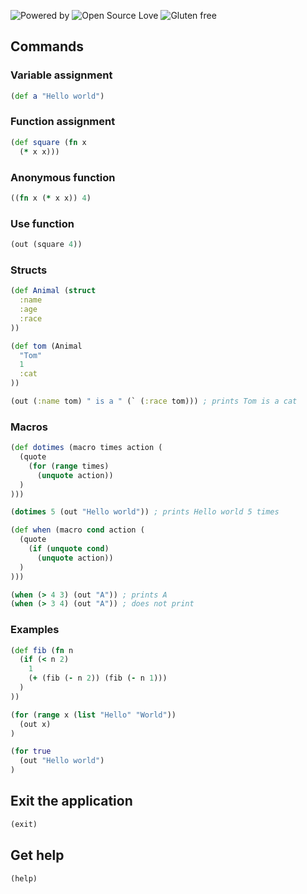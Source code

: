 ![Powered by](https://img.shields.io/badge/Powered%20By-Black%20Magic-orange.svg?longCache=true&style=flat-square) 
![Open Source Love](https://img.shields.io/badge/Open%20source-%E2%9D%A4%EF%B8%8F-brightgreen.svg?style=flat-square) 
![Gluten free](https://img.shields.io/badge/Gluten-Free-blue.svg?longCache=true&style=flat-square)



## Commands

### Variable assignment
```clojure
(def a "Hello world")
```
### Function assignment
```clojure
(def square (fn x 
  (* x x)))
```
### Anonymous function
```clojure
((fn x (* x x)) 4)
```
### Use function
```clojure
(out (square 4))
```
### Structs

```clojure
(def Animal (struct
  :name
  :age
  :race
))

(def tom (Animal
  "Tom"
  1
  :cat
))

(out (:name tom) " is a " (` (:race tom))) ; prints Tom is a cat
```

### Macros

```clojure
(def dotimes (macro times action (
  (quote
    (for (range times)
      (unquote action))
  )
)))

(dotimes 5 (out "Hello world")) ; prints Hello world 5 times

(def when (macro cond action (
  (quote 
    (if (unquote cond)
      (unquote action))
  )
)))

(when (> 4 3) (out "A")) ; prints A
(when (> 3 4) (out "A")) ; does not print
```

### Examples

```clojure
(def fib (fn n
  (if (< n 2)
    1 
    (+ (fib (- n 2)) (fib (- n 1)))
  )
))

(for (range x (list "Hello" "World"))
  (out x)
)

(for true
  (out "Hello world")
)
```

## Exit the application
```clojure
(exit)
```

## Get help
```clojure
(help)
```
